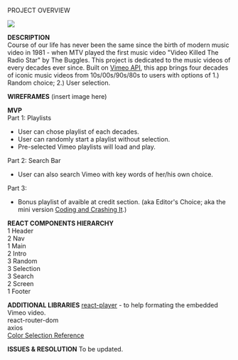 PROJECT OVERVIEW 


![](https://media.giphy.com/media/8fRy4tyMSAZEs/giphy.gif)


**DESCRIPTION**
      <br />
      Course of our life has never been the same since the birth of modern music video in 1981 - when MTV played the first music video "Video Killed The Radio Star" by The Buggles. This project is dedicated to the music videos of every decades ever since.
      Built on <a href="//developer.vimeo.com/">Vimeo API</a>, this app brings four decades of iconic music videos from 10s/00s/90s/80s to users with options of 1.) Random choice; 2.) User selection. 


      
      
**WIREFRAMES**
  (insert image here)

**MVP**
<br />
Part 1: Playlists
  - User can chose playlist of each decades.
  - User can randomly start a playlist without selection.
  - Pre-selected Vimeo playlists will load and play.
  
Part 2: Search Bar
  - User can also search Vimeo with key words of her/his own choice.
 
Part 3: 
  - Bonus playlist of avaible at credit section. 
    (aka Editor's Choice; aka the mini version <a href="http://music.apple.com/us/playlist/coding-crushing-it/pl.u-76oNNrBC42qobo">Coding and Crashing It</a>.)
  
      

**REACT COMPONENTS HIERARCHY**
  <br />1 Header <br />
        2 Nav<br />
  1 Main<br />
        2 Intro<br />
              3 Random<br />
              3 Selection<br />
              3 Search<br />
        2 Screen<br />
  1 Footer<br />
  

**ADDITIONAL LIBRARIES**
<a href="https://github.com/CookPete/react-player">react-player</a> - to help formating the embedded Vimeo video.
<br />
react-router-dom
<br />
axios 
<br />
<a href="https://juiceboxinteractive.com/blog/color/">Color Selection Reference</a>


**ISSUES & RESOLUTION**
To be updated.
